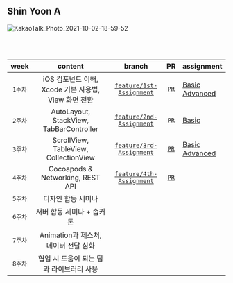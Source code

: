 ## Shin Yoon A 

![KakaoTalk_Photo_2021-10-02-18-59-52](https://user-images.githubusercontent.com/55099365/135711597-5ab7e5b5-b74a-4f6e-a5a2-50b5f8534ec6.png)

<br/> <br/>

| week | content | branch | PR | assignment |
|:------:|:------:|:------:|:------:|------|
|`1주차`| iOS 컴포넌트 이해, Xcode 기본 사용법, View 화면 전환| [`feature/1st-Assignment`](https://github.com/29th-WE-SOPT-iOS-Part/ShinYunA/tree/feature/1st-Assignment) | [`PR`](https://github.com/29th-WE-SOPT-iOS-Part/ShinYunA/pull/5)  | [Basic](https://github.com/29th-WE-SOPT-iOS-Part/ShinYunA/blob/feature/second-seminar/README/Assignment1-Basic.md) <br/> [Advanced](https://github.com/29th-WE-SOPT-iOS-Part/ShinYunA/blob/feature/second-seminar/README/Assignment1-Advanced.md) |
|`2주차`| AutoLayout, StackView, TabBarController | [`feature/2nd-Assignment`](https://github.com/29th-WE-SOPT-iOS-Part/ShinYunA/tree/feature/2nd-Assignment)| [`PR`](https://github.com/29th-WE-SOPT-iOS-Part/ShinYunA/pull/11) | [Basic](https://github.com/29th-WE-SOPT-iOS-Part/ShinYunA/blob/feature/2nd-Assignment/README/Assignment2.md) |
|`3주차`| ScrollView, TableView, CollectionView | [`feature/3rd-Assignment`](https://github.com/29th-WE-SOPT-iOS-Part/ShinYunA/tree/feature/3rd-Assignment)| [`PR`](https://github.com/29th-WE-SOPT-iOS-Part/ShinYunA/pull/14) | [Basic](https://github.com/29th-WE-SOPT-iOS-Part/ShinYunA/blob/feature/3rd-Assignment/README/Assignment3-Basic.md) <br/> [Advanced](https://github.com/29th-WE-SOPT-iOS-Part/ShinYunA/blob/feature/3rd-Assignment/README/Assignment3-Advanced.md) |
|`4주차`| Cocoapods & Networking, REST API | [`feature/4th-Assignment`](https://github.com/29th-WE-SOPT-iOS-Part/ShinYunA/tree/feature/4th-Assignment) | [`PR`]() | |
|`5주차`| 디자인 합동 세미나 |  | | |
|`6주차`| 서버 합동 세미나 + 솝커톤 | | | |
|`7주차`| Animation과 제스처, 데이터 전달 심화 | | | |
|`8주차`| 협업 시 도움이 되는 팁과 라이브러리 사용 | | | |
